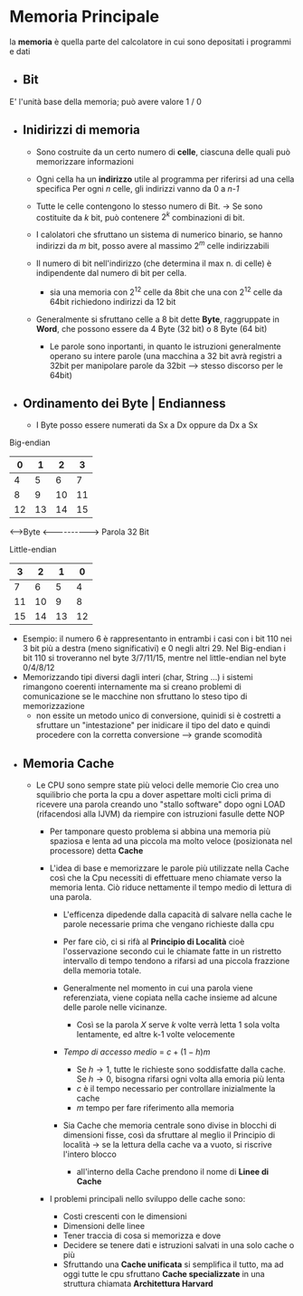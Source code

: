 # Memoria Principale
la **memoria** è quella parte del calcolatore in cui sono depositati i programmi e dati

- ## Bit
E' l'unità base della memoria; può avere valore 1 / 0 

- ## Inidirizzi di memoria
  - Sono costruite da un certo numero di **celle**, ciascuna delle quali può memorizzare informazioni
  - Ogni cella ha un **indirizzo** utile al programma per riferirsi ad una cella specifica
  Per ogni *n* celle, gli indirizzi vanno da 0 a *n-1* 
  - Tutte le celle contengono lo stesso numero di Bit. -> Se sono costituite da *k* bit, può contenere $2^k$ combinazioni di bit.
  - I calolatori che sfruttano un sistema di numerico binario, se hanno indirizzi da *m* bit, posso avere al massimo $2^m$ celle indirizzabili
  - Il numero di bit nell'indirizzo (che determina il max n. di celle) è indipendente dal numero di bit per cella.
       - sia una memoria con $2^{12}$ celle da 8bit che una con $2^{12}$ celle da 64bit richiedono indirizzi da 12 bit
      
	 
  - Generalmente si sfruttano celle a 8 bit dette **Byte**, raggruppate in **Word**, che possono essere da 4 Byte (32 bit) o 8 Byte (64 bit)
      - Le parole sono inportanti, in quanto le istruzioni generalmente operano su intere parole (una macchina a 32 bit avrà registri a 32bit per manipolare parole da 32bit --> stesso discorso per le 64bit)
 - ## Ordinamento dei Byte | Endianness
	 - I Byte posso essere numerati da Sx a Dx oppure da Dx a Sx

Big-endian           

| 0 | 1 | 2 | 3 |        
|---|---|---|---|    
| 4 | 5 | 6 | 7 |        
| 8 | 9 | 10| 11|
| 12| 13| 14| 15|
<-->Byte
<---------->  Parola 32 Bit

Little-endian           

| 3 | 2 | 1 | 0 |         
|---|---|---|---|    
| 7 | 6 | 5 | 4 |        
| 11 | 10 | 9| 8|
| 15 | 14 |13|12|
 - Esempio: il numero 6 è rappresentanto in entrambi i casi con i bit 110 nei 3 bit più a destra (meno significativi) e 0 negli altri 29.
 Nel Big-endian i bit 110 si troveranno nel byte 3/7/11/15, mentre nel little-endian nel byte 0/4/8/12
 - Memorizzando tipi diversi dagli interi (char, String ...) i sistemi rimangono coerenti internamente ma si creano problemi di comunicazione se le macchine non sfruttano lo steso tipo di memorizzazione
	 - non essite un metodo unico di conversione, quinidi si è costretti a sfruttare un "intestazione" per inidicare il tipo del dato e quindi procedere con la corretta conversione --> grande scomodità
- ## Memoria Cache
  - Le CPU sono sempre state più veloci delle memorie
	Cio crea uno squilibrio che porta la cpu a dover aspettare molti cicli prima di ricevere una parola creando uno "stallo software" dopo ogni LOAD (rifacendosi alla IJVM) da riempire con istruzioni fasulle dette NOP

     - Per tamponare questo problema si abbina una memoria più spaziosa e lenta ad una piccola ma molto veloce (posizionata nel processore) detta **Cache**
     - L'idea di base e memorizzare le parole più utilizzate nella Cache così che la Cpu necessiti di effettuare meno chiamate verso la memoria lenta.
     Ciò riduce nettamente il tempo medio di lettura di una parola.
	     - L'efficenza dipedende dalla capacità di salvare nella cache le parole necessarie prima che vengano richieste dalla cpu
	     - Per fare ciò, ci si rifà al **Principio di Località** cioè l'osservazione secondo cui le chiamate fatte in un ristretto intervallo di tempo tendono a rifarsi ad una piccola frazzione della memoria totale.
	     - Generalmente nel momento in cui una parola viene referenziata, viene copiata nella cache insieme ad alcune delle parole nelle vicinanze. 
	        - Così se la parola $X$ serve $k$ volte verrà letta 1 sola volta lentamente, ed altre k-1 volte velocemente
	      
		  - *Tempo di accesso medio* = $c + (1-h)m$
		      - Se $h \to 1$, tutte le richieste sono soddisfatte dalla cache.
		      Se $h \to 0$, bisogna rifarsi ogni volta alla emoria più lenta
			  - $c$ è il tempo necessario per controllare inizialmente la cache
			  - $m$ tempo per fare riferimento alla memoria
	     
	   - Sia Cache che memoria centrale sono divise in blocchi di dimensioni fisse, così da sfruttare al meglio il Principio di località -> se la lettura della cache va a vuoto, si riscrive l'intero blocco
	     - all'interno della Cache prendono il nome di **Linee di Cache**  
	 
	 - I problemi principali nello sviluppo delle cache sono:
	   - Costi crescenti con le dimensioni
	   - Dimensioni delle linee
	   - Tener traccia di cosa si memorizza e dove
	   - Decidere se tenere dati e istruzioni salvati in una solo cache o più
	   	- Sfruttando una **Cache unificata** si semplifica il tutto, ma ad oggi tutte le cpu sfruttano **Cache specializzate** in una struttura chiamata **Architettura Harvard**
